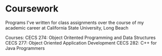# Coursework
Programs I've written for class assignments over the course of my academic career at California State University, Long Beach


Courses:
CECS 274: Object Oritented Programming and Data Structures
CECS 277: Object Oriented Application Development
CECS 282: C++ for Java Programmers

